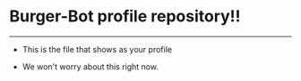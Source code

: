 # Burger-Bot profile repository!!
----------------------------------

- This is the file that shows as your profile

- We won't worry about this right now.
